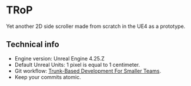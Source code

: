 # TRoP
Yet another 2D side scroller made from scratch in the UE4 as a prototype.

## Technical info
- Engine version: Unreal Engine 4.25.Z
- Default Unreal Units: 1 pixel is equal to 1 centimeter.
- Git workflow: [Trunk-Based Development For Smaller Teams](https://trunkbaseddevelopment.com/#trunk-based-development-for-smaller-teams).
- Keep your commits atomic.
